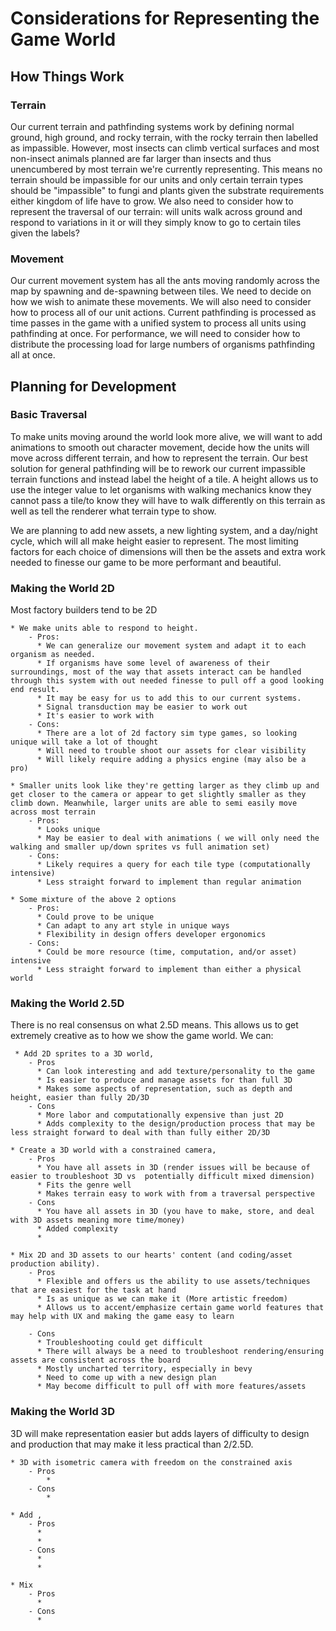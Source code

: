 <!---
This document is a draft that will be gutted and used in the design docs later. 
--->

# Considerations for Representing the Game World

## How Things Work

### Terrain

Our current terrain and pathfinding systems work by defining normal ground, high ground, and rocky terrain, with the rocky terrain then labelled as impassible. However, most insects can climb vertical surfaces and most non-insect animals planned are far larger than insects and thus unencumbered by most terrain we're currently representing. This means no terrain should be impassible for our units and only certain terrain types should be "impassible" to fungi and plants given the substrate requirements either kingdom of life have to grow. We also need to consider how to represent the traversal of our terrain: will units walk across ground and respond to variations in it or will they simply know to go to certain tiles given the labels?

### Movement

Our current movement system has all the ants moving randomly across the map by spawning and de-spawning between tiles. We need to decide on how we wish to animate these movements. We will also need to consider how to process all of our unit actions. Current pathfinding is processed as time passes in the game with a unified system to process all units using pathfinding at once. For performance, we will need to consider how to distribute the processing load for large numbers of organisms pathfinding all at once.

## Planning for Development

### Basic Traversal

To make units moving around the world look more alive, we will want to add animations to smooth out character movement, decide how the units will move across different terrain, and how to represent the terrain. Our best solution for general pathfinding will be to rework our current impassible terrain functions and instead label the height of a tile. A height allows us to use the integer value to let organisms with walking mechanics know they cannot pass a tile/to know they will have to walk differently on this terrain as well as tell the renderer what terrain type to show.

We are planning to add new assets, a new lighting system, and a day/night cycle, which will all make height easier to represent. The most limiting factors for each choice of dimensions will then be the assets and extra work needed to finesse our game to be more performant and beautiful.

### Making the World 2D

Most factory builders tend to be 2D

    * We make units able to respond to height.
        - Pros:
          * We can generalize our movement system and adapt it to each organism as needed. 
          * If organisms have some level of awareness of their surroundings, most of the way that assets interact can be handled through this system with out needed finesse to pull off a good looking end result. 
          * It may be easy for us to add this to our current systems.
          * Signal transduction may be easier to work out
          * It's easier to work with
        - Cons: 
          * There are a lot of 2d factory sim type games, so looking unique will take a lot of thought
          * Will need to trouble shoot our assets for clear visibility 
          * Will likely require adding a physics engine (may also be a pro)
         
    * Smaller units look like they're getting larger as they climb up and get closer to the camera or appear to get slightly smaller as they climb down. Meanwhile, larger units are able to semi easily move across most terrain  
        - Pros:
          * Looks unique
          * May be easier to deal with animations ( we will only need the walking and smaller up/down sprites vs full animation set)
        - Cons:
          * Likely requires a query for each tile type (computationally intensive)
          * Less straight forward to implement than regular animation
     
    * Some mixture of the above 2 options
        - Pros: 
          * Could prove to be unique
          * Can adapt to any art style in unique ways
          * Flexibility in design offers developer ergonomics
        - Cons:
          * Could be more resource (time, computation, and/or asset) intensive 
          * Less straight forward to implement than either a physical world 

### Making the World 2.5D

There is no real consensus on what 2.5D means. This allows us to get extremely creative as to how we show the game world. We can:

     * Add 2D sprites to a 3D world, 
        - Pros
          * Can look interesting and add texture/personality to the game
          * Is easier to produce and manage assets for than full 3D
          * Makes some aspects of representation, such as depth and height, easier than fully 2D/3D
        - Cons
          * More labor and computationally expensive than just 2D
          * Adds complexity to the design/production process that may be less straight forward to deal with than fully either 2D/3D
     
    * Create a 3D world with a constrained camera,
        - Pros
          * You have all assets in 3D (render issues will be because of easier to troubleshoot 3D vs  potentially difficult mixed dimension)
          * Fits the genre well
          * Makes terrain easy to work with from a traversal perspective
        - Cons
          * You have all assets in 3D (you have to make, store, and deal with 3D assets meaning more time/money)
          * Added complexity
          * 

    * Mix 2D and 3D assets to our hearts' content (and coding/asset production ability). 
        - Pros 
          * Flexible and offers us the ability to use assets/techniques that are easiest for the task at hand
          * Is as unique as we can make it (More artistic freedom)
          * Allows us to accent/emphasize certain game world features that may help with UX and making the game easy to learn
          
        - Cons
          * Troubleshooting could get difficult
          * There will always be a need to troubleshoot rendering/ensuring assets are consistent across the board
          * Mostly uncharted territory, especially in bevy
          * Need to come up with a new design plan
          * May become difficult to pull off with more features/assets

### Making the World 3D

3D will make representation easier but adds layers of difficulty to design and production that may make it less practical than 2/2.5D.

    * 3D with isometric camera with freedom on the constrained axis
        - Pros
            *
        - Cons
            * 
     
    * Add ,
        - Pros
          * 
          * 
        - Cons
          * 
          * 

    * Mix 
        - Pros 
          *
        - Cons
          * 
